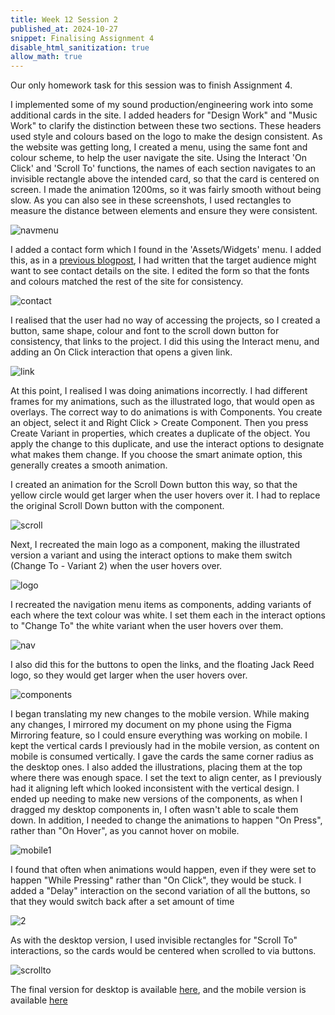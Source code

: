 ```yaml
---
title: Week 12 Session 2
published_at: 2024-10-27
snippet: Finalising Assignment 4
disable_html_sanitization: true
allow_math: true
---
```


Our only homework task for this session was to finish Assignment 4. 

I implemented some of my sound production/engineering work into some additional cards in the site. I added headers for "Design Work" and "Music Work" to clarify the distinction between these two sections. These headers used style and colours based on the logo to make the design consistent. As the website was getting long, I created a menu, using the same font and colour scheme, to help the user navigate the site. Using the Interact 'On Click' and 'Scroll To' functions, the names of each section navigates to an invisible rectangle above the intended card, so that the card is centered on screen. I made the animation 1200ms, so it was fairly smooth without being slow. As you can also see in these screenshots, I used rectangles to measure the distance between elements and ensure they were consistent. 

![navmenu](/w12s2/navmenu.png)

I added a contact form which I found in the 'Assets/Widgets' menu. I added this, as in a [previous blogpost](https://jackreed050-dms1-blog-55.deno.dev/w10s1), I had written that the target audience might want to see contact details on the site. I edited the form so that the fonts and colours matched the rest of the site for consistency. 

![contact](/w12s2/contact.png)

I realised that the user had no way of accessing the projects, so I created a button, same shape, colour and font to the scroll down button for consistency, that links to the project. I did this using the Interact menu, and adding an On Click interaction that opens a given link.

![link](/w12s2/link.png)

At this point, I realised I was doing animations incorrectly. I had different frames for my animations, such as the illustrated logo, that would open as overlays. The correct way to do animations is with Components. You create an object, select it and Right Click > Create Component. Then you press Create Variant in properties, which creates a duplicate of the object. You apply the change to this duplicate, and use the interact options to designate what makes them change. If you choose the smart animate option, this generally creates a smooth animation. 

I created an animation for the Scroll Down button this way, so that the yellow circle would get larger when the user hovers over it. I had to replace the original Scroll Down button with the component.

![scroll](/w12s2/scroll.png)


Next, I recreated the main logo as a component, making the illustrated version a variant and using the interact options to make them switch (Change To - Variant 2) when the user hovers over.

![logo](/w12s2/logo.png)

I recreated the navigation menu items as components, adding variants of each where the text colour was white. I set them each in the interact options to "Change To" the white variant when the user hovers over them.

![nav](/w12s2/nav.png)

I also did this for the buttons to open the links, and the floating Jack Reed logo, so they would get larger when the user hovers over.

![components](/w12s2/components.png)

I began translating my new changes to the mobile version. While making any changes, I mirrored my document on my phone using the Figma Mirroring feature, so I could ensure everything was working on mobile. I kept the vertical cards I previously had in the mobile version, as content on mobile is consumed vertically. I gave the cards the same corner radius as the desktop ones. I also added the illustrations, placing them at the top where there was enough space. I set the text to align center, as I previously had it aligning left which looked inconsistent with the vertical design. I ended up needing to make new versions of the components, as when I dragged my desktop components in, I often wasn't able to scale them down. In addition, I needed to change the animations to happen "On Press", rather than "On Hover", as you cannot hover on mobile. 

![mobile1](/w12s2/mobile1.png)

I found that often when animations would happen, even if they were set to happen "While Pressing" rather than "On Click", they would be stuck. I added a "Delay" interaction on the second variation of all the buttons, so that they would switch back after a set amount of time

![2](/w12s2/2.png)

As with the desktop version, I used invisible rectangles for "Scroll To" interactions, so the cards would be centered when scrolled to via buttons.

![scrollto](/w12s2/scrollto.png)

The final version for desktop is available [here](https://www.figma.com/proto/3DvdmfrDeBANI55F5j9eZk/Jack-Reed-Portfolio?node-id=2277-792&t=Wcmyvaxu8Eki3UOr-1), and the mobile version is available [here](https://www.figma.com/proto/3DvdmfrDeBANI55F5j9eZk/Jack-Reed-Portfolio?node-id=2019-2&t=Wcmyvaxu8Eki3UOr-1)







